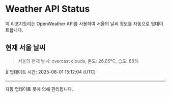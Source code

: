 
# Weather API Status

이 리포지토리는 OpenWeather API를 사용하여 서울의 날씨 정보를 자동으로 업데이트합니다.

## 현재 서울 날씨
> 서울의 현재 날씨: overcast clouds, 온도: 26.65°C, 습도: 88%

⏳ 업데이트 시간: 2025-08-01 15:12:04 (UTC)

---
자동 업데이트 봇에 의해 관리됩니다.
